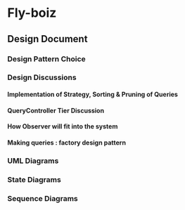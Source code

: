# Fly-boiz
## Design Document
### Design Pattern Choice
### Design Discussions
#### Implementation of Strategy, Sorting & Pruning of Queries
#### QueryController Tier Discussion
#### How Observer will fit into the system
#### Making queries : factory design pattern 
### UML Diagrams
### State Diagrams
### Sequence Diagrams
